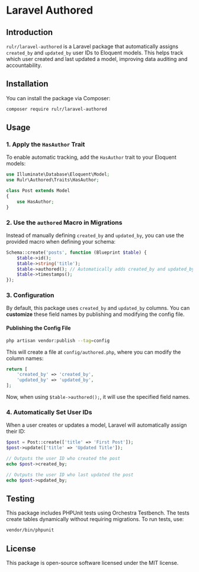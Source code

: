 # Laravel Authored

## Introduction

`rulr/laravel-authored` is a Laravel package that automatically assigns `created_by` and `updated_by` user IDs to Eloquent models. This helps track which user created and last updated a model, improving data auditing and accountability.

## Installation

You can install the package via Composer:

```bash
composer require rulr/laravel-authored
```

## Usage

### 1. Apply the `HasAuthor` Trait

To enable automatic tracking, add the `HasAuthor` trait to your Eloquent models:

```php
use Illuminate\Database\Eloquent\Model;
use Rulr\Authored\Traits\HasAuthor;

class Post extends Model
{
    use HasAuthor;
}
```

### 2. Use the `authored` Macro in Migrations

Instead of manually defining `created_by` and `updated_by`, you can use the provided macro when defining your schema:

```php
Schema::create('posts', function (Blueprint $table) {
    $table->id();
    $table->string('title');
    $table->authored(); // Automatically adds created_by and updated_by fields
    $table->timestamps();
});
```

### 3. Configuration

By default, this package uses `created_by` and `updated_by` columns. You can **customize** these field names by publishing and modifying the config file.

#### **Publishing the Config File**

```bash
php artisan vendor:publish --tag=config
```

This will create a file at `config/authored.php`, where you can modify the column names:

```php
return [
    'created_by' => 'created_by',
    'updated_by' => 'updated_by',
];
```

Now, when using `$table->authored();`, it will use the specified field names.

### 4. Automatically Set User IDs

When a user creates or updates a model, Laravel will automatically assign their ID:

```php
$post = Post::create(['title' => 'First Post']);
$post->update(['title' => 'Updated Title']);

// Outputs the user ID who created the post
echo $post->created_by;

// Outputs the user ID who last updated the post
echo $post->updated_by;
```

## Testing

This package includes PHPUnit tests using Orchestra Testbench. The tests create tables dynamically without requiring migrations. To run tests, use:

```bash
vendor/bin/phpunit
```

## License

This package is open-source software licensed under the MIT license.

